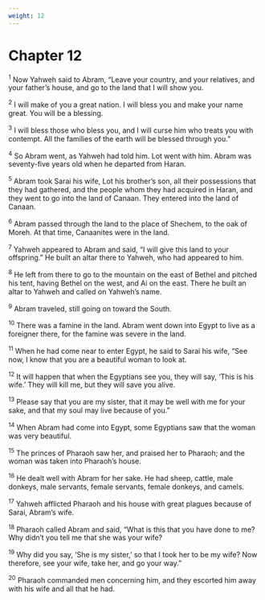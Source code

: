 ```yaml
---
weight: 12
---
```


# Chapter 12

<sup>1</sup> Now Yahweh said to Abram, “Leave your country, and your relatives, and your father’s house, and go to the land that I will show you. 

<sup>2</sup> I will make of you a great nation. I will bless you and make your name great. You will be a blessing. 

<sup>3</sup> I will bless those who bless you, and I will curse him who treats you with contempt. All the families of the earth will be blessed through you.” 

<sup>4</sup> So Abram went, as Yahweh had told him. Lot went with him. Abram was seventy-five years old when he departed from Haran. 

<sup>5</sup> Abram took Sarai his wife, Lot his brother’s son, all their possessions that they had gathered, and the people whom they had acquired in Haran, and they went to go into the land of Canaan. They entered into the land of Canaan. 

<sup>6</sup> Abram passed through the land to the place of Shechem, to the oak of Moreh. At that time, Canaanites were in the land. 

<sup>7</sup> Yahweh appeared to Abram and said, “I will give this land to your offspring.” He built an altar there to Yahweh, who had appeared to him. 

<sup>8</sup> He left from there to go to the mountain on the east of Bethel and pitched his tent, having Bethel on the west, and Ai on the east. There he built an altar to Yahweh and called on Yahweh’s name. 

<sup>9</sup> Abram traveled, still going on toward the South. 

<sup>10</sup> There was a famine in the land. Abram went down into Egypt to live as a foreigner there, for the famine was severe in the land. 

<sup>11</sup> When he had come near to enter Egypt, he said to Sarai his wife, “See now, I know that you are a beautiful woman to look at. 

<sup>12</sup> It will happen that when the Egyptians see you, they will say, ‘This is his wife.’ They will kill me, but they will save you alive. 

<sup>13</sup> Please say that you are my sister, that it may be well with me for your sake, and that my soul may live because of you.” 

<sup>14</sup> When Abram had come into Egypt, some Egyptians saw that the woman was very beautiful. 

<sup>15</sup> The princes of Pharaoh saw her, and praised her to Pharaoh; and the woman was taken into Pharaoh’s house. 

<sup>16</sup> He dealt well with Abram for her sake. He had sheep, cattle, male donkeys, male servants, female servants, female donkeys, and camels. 

<sup>17</sup> Yahweh afflicted Pharaoh and his house with great plagues because of Sarai, Abram’s wife. 

<sup>18</sup> Pharaoh called Abram and said, “What is this that you have done to me? Why didn’t you tell me that she was your wife? 

<sup>19</sup> Why did you say, ‘She is my sister,’ so that I took her to be my wife? Now therefore, see your wife, take her, and go your way.” 

<sup>20</sup> Pharaoh commanded men concerning him, and they escorted him away with his wife and all that he had. 


